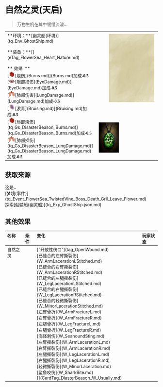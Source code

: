 # 自然之灵(天启)  
> 万物生机在其中缓缓流淌...  
  
<table class="table table-bordered" data-toggle="table"  data-show-header="false"><thead style="display:none"><tr ><th  style="width:50%;text-align:left;vertical-align:top;"  >title</th><th  style="width:50%;text-align:left;vertical-align:top;"  ></th></tr></thead><tr ><td  style="width:50%;text-align:left;vertical-align:top;"  >**环境：**[幽灵船(环境)](tq_Env_GhostShip.md)<br><br>**装备：**[](eTag_FlowerSea_Heart_Nature.md)<br><br>** 效果: **<br>[<div style="width:20px;display:inline-block;text-align:center"><img decoding="async" src="Sprite/Abrasion18063.png" href="a.md" style="max-width:20px;max-height:20px;"></div>[烧伤](Burns.md)](Burns.md)加成<span style="font-family:ui-monospace"><b>-0.5</b></span><br>[<div style="width:20px;display:inline-block;text-align:center"><img decoding="async" src="Sprite/EyeDamage.png" href="a.md" style="max-width:20px;max-height:20px;"></div>[眼部损伤](EyeDamage.md)](EyeDamage.md)加成<span style="font-family:ui-monospace"><b>-0.5</b></span><br>[<div style="width:20px;display:inline-block;text-align:center"><img decoding="async" src="Sprite/LungDamage.png" href="a.md" style="max-width:20px;max-height:20px;"></div>[肺部伤害](LungDamage.md)](LungDamage.md)加成<span style="font-family:ui-monospace"><b>-0.5</b></span><br>[<div style="width:20px;display:inline-block;text-align:center"><img decoding="async" src="Sprite/Bruise18375.png" href="a.md" style="max-width:20px;max-height:20px;"></div>[淤青](Bruising.md)](Bruising.md)加成<span style="font-family:ui-monospace"><b>-0.5</b></span><br>[<div style="width:20px;display:inline-block;text-align:center"><img decoding="async" src="Sprite/tq/DisasterBeason_Burn.png" href="a.md" style="max-width:20px;max-height:20px;"></div>[局部烧伤](tq_Gs_DisasterBeason_Burns.md)](tq_Gs_DisasterBeason_Burns.md)加成<span style="font-family:ui-monospace"><b>-0.5</b></span><br>[<div style="width:20px;display:inline-block;text-align:center"><img decoding="async" src="Sprite/LungDamage.png" href="a.md" style="max-width:20px;max-height:20px;"></div>[肺部损伤](tq_Gs_DisasterBeason_LungDamage.md)](tq_Gs_DisasterBeason_LungDamage.md)加成<span style="font-family:ui-monospace"><b>-0.5</b></span></td><td  style="width:50%;text-align:left;vertical-align:top;"  ><div style="float:right; margin:5px"><div class="gamecard" style="width:150px; height:225px;"><a href="tq_Nc_FlowerSea_CureWoundBall.md" style="color:black"><img class="bg" decoding="async" src="Sprite/BG_SandTop.png" href="a.md" style="max-width:150px;max-height:225px;"><img decoding="async" src="Sprite/tq/CureHealthWaterBall(1).png" class="cardimageNoBack" style="transform: translate(-50%, 0%) scale(0.4398826979472141);"><span style="font-size: 25px;">自然之灵</span></a></div></div></td></tr></tbody></table>  
  
## 获取来源  
<div style="display:inline-block"><div class="gamedatalist" style="text-align:left;min-width:200px;min-height:0px;"><div style="display:inline-block"><div style="display:inline-block;vertical-align:middle;">这是..</div><div style="display:inline-block;vertical-align:middle;">[梦境(事件)](tq_Event_FlowerSea_TwistedVine_Boss_Death_Gril_Leave_Flower.md)</div></div></div><div class="gamedatalist" style="text-align:left;min-width:200px;min-height:0px;"><div style="display:inline-block"><div style="display:inline-block;vertical-align:middle;">探索</div><div style="display:inline-block;vertical-align:middle;">[骷髅船(幽灵船)](tq_Exp_GhostShip.json.md)</div></div></div></div>  
  
## 其他效果  
<table class="table table-bordered" data-toggle="table"  ><thead style=""><tr ><th  style="text-align:left;vertical-align:top;"  >名称</th><th  style="text-align:left;vertical-align:top;"  data-sortable="true"  >条件</th><th  style="text-align:left;vertical-align:top;"  >变化</th><th  style="text-align:left;vertical-align:top;"  data-sortable="true"  >玩家状态</th></tr></thead><tr ><td  style="text-align:left;vertical-align:top;"  >自然之灵</td><td  style="text-align:left;vertical-align:top;"  ></td><td  style="text-align:left;vertical-align:top;"  >[“开放性伤口”](tag_OpenWound.md)<br>[已缝合的左臂撕裂伤](W_ArmLacerationLStitched.md)<br>[已缝合的右臂撕裂伤](W_ArmLacerationRStitched.md)<br>[已缝合的左腿撕裂伤](W_LegLacerationLStitched.md)<br>[已缝合的右腿撕裂伤](W_LegLacerationRStitched.md)<br>[已缝合的轻微撕裂伤](W_MinorLacerationStitched.md)<br>[左臂骨折](W_ArmFractureL.md)<br>[右臂骨折](W_ArmFractureR.md)<br>[左腿骨折](W_LegFractureL.md)<br>[右腿骨折](W_LegFractureR.md)<br>[海怪刺伤](W_SeahoundSting.md)<br>[左臂撕裂伤](W_ArmLacerationL.md)<br>[右臂撕裂伤](W_ArmLacerationR.md)<br>[左腿撕裂伤](W_LegLacerationL.md)<br>[右腿撕裂伤](W_LegLacerationR.md)<br>[轻微撕裂伤](W_MinorLaceration.md)<br>[鲨鱼咬伤](W_SharkBite.md)<br>[](CardTag_DiasterBeason_W_Usually.md)<br></td><td  style="text-align:left;vertical-align:top;"  ></td></tr></tbody></table>  
  


<script>document.title="自然之灵 - 卡牌生存百科 Card Survival Wiki";</script>